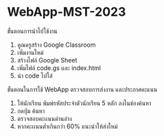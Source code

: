 # WebApp-MST-2023

ขั้นตอนการนำไปใช้งาน
1. คูณครูสร้าง Google Classroom
2. เพิ่มงานใหม่
3. สร้างไฟล์ Google Sheet
4. เพิ่มไฟล์ code.gs และ index.html
5. นำ code ไปใส่

ขั้นตอนในการใช้ WebApp ตรวจสอบการส่งงาน และประกาศคะแนน
1. ให้นักเรียน พิมพ์รหัสประจำตัวนักเรียน 5 หลัก ลงในช่องค้นหา
2. กดปุ่ม ค้นหา
3. ตรวจสอบคะเเนนด่านล่าง
4. หากคะเเนนต่ำเกินกว่า 60% แนะนำให้ส่งใหม่
